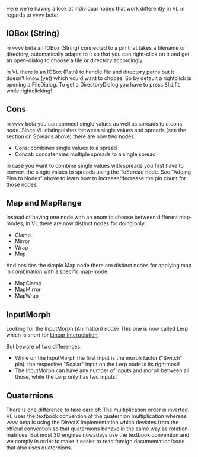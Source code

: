 Here we're having a look at individual nodes that work differently in VL in regards to vvvv beta:

## IOBox (String)
In vvvv beta an IOBox (String) connected to a pin that takes a filename or directory, automatically adapts to it so that you can right-click on it and get an open-dialog to choose a file or directory accordingly.

In VL there is an IOBox (Path) to handle file and directory paths but it doesn't know (yet) which you'd want to choose. So by default a rightclick is opening a FileDialog. To get a DirectoryDialog you have to press <span class="keyseq"><kbd>Shift</kbd></span> while rightclicking!

## Cons
In vvvv beta you can connect single values as well as spreads to a cons node. Since VL distinguishes between single values and spreads (see the section on Spreads above) there are now two nodes:

* Cons: combines single values to a spread
* Concat: concatenates multiple spreads to a single spread

In case you want to combine single values with spreads you first have to convert the single values to spreads using the ToSpread node. See "Adding Pins to Nodes" above to learn how to increase/decrease the pin count for those nodes.

## Map and MapRange
Instead of having one node with an enum to choose between different map-modes, in VL there are now distinct nodes for doing only:

* Clamp
* Mirror
* Wrap
* Map

And besides the simple Map node there are distinct nodes for applying map in combination with a specific map-mode:

* MapClamp
* MapMirror
* MapWrap

## InputMorph
Looking for the InputMorph (Animation) node? This one is now called Lerp which is short for [Linear Interpolation](https://en.wikipedia.org/wiki/Linear_interpolation).

But beware of two differences:

* While on the InputMorph the first input is the morph factor ("Switch" pin), the respective "Scalar" input on the Lerp node is its rightmost!
* The InputMorph can have any number of inputs and morph between all those, while the Lerp only has two inputs!

## Quaternions
There is one difference to take care of: The multiplication order is inverted. VL uses the textbook convention of the quaternion multiplication whereas vvvv beta is using the DirectX implementation which deviates from the official convention so that quaternions behave in the same way as rotation matrices. But most 3D engines nowadays use the textbook convention and we comply in order to make it easier to read foreign documentation/code that also uses quaternions.
